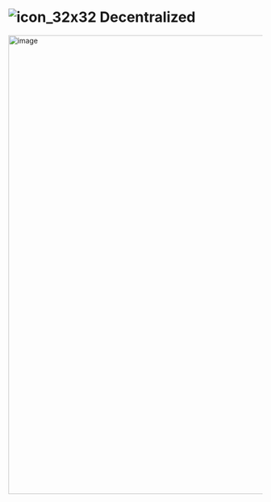 # ![icon_32x32](https://github.com/user-attachments/assets/ff4f36dd-69bb-426b-85ce-9afe3a961066) Decentralized


<img width="911" alt="image" src="https://github.com/user-attachments/assets/3c72ad13-5555-49fe-8188-fb6c01c667fc">
